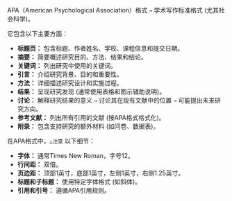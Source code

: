 APA（American Psychological Association）格式 `→` 学术写作标准格式 (尤其社会科学)。

它包含以下主要方面：

*   **标题页：** 包含标题、作者姓名、学校、课程信息和提交日期。
*   **摘要：** 简要概述研究目的、方法、结果和结论。
*   **关键词：** 列出研究中使用的关键词。
*   **引言：** 介绍研究背景、目的和重要性。
*   **方法：** 详细描述研究设计和实施过程。
*   **结果：** 呈现研究发现 (通常使用表格和图示辅助说明)。
*   **讨论：** 解释研究结果的意义 `→` 讨论其在现有文献中的位置 `→` 可能提出未来研究方向。
*   **参考文献：** 列出所有引用的文献 (按APA格式格式化)。
*   **附录：** 包含支持研究的额外材料 (如问卷、数据表)。

在APA格式中，`△注意` 以下细节：

*   **字体：** 通常Times New Roman，字号12。
*   **行间距：** 双倍。
*   **页边距：** 顶部1英寸，底部1英寸，左侧1英寸，右侧1.25英寸。
*   **标题和子标题：** 使用特定字体格式 (如斜体)。
*   **引用和引号：** 遵循APA引用规则。